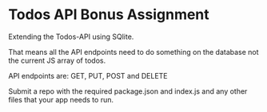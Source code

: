 # Todos API Bonus Assignment

Extending the Todos-API using SQlite. 

That means all the API endpoints need to do something on the database not the current JS array of todos. 

API endpoints are: GET, PUT, POST and DELETE

Submit a repo with the required package.json and index.js and any other files that your app needs to run. 
